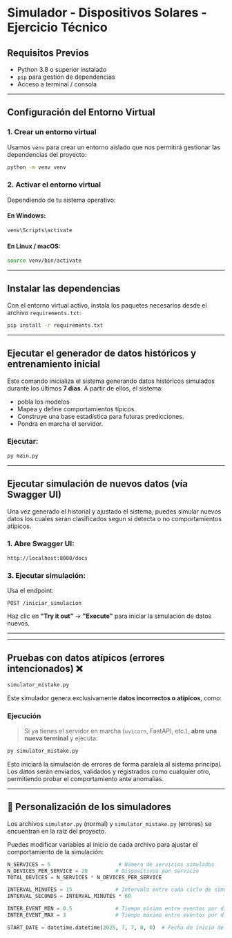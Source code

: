 # Simulador - Dispositivos Solares - Ejercicio Técnico

## Requisitos Previos

- Python 3.8 o superior instalado
- `pip` para gestión de dependencias
- Acceso a terminal / consola

---

## Configuración del Entorno Virtual

### 1. Crear un entorno virtual

Usamos `venv` para crear un entorno aislado que nos permitirá gestionar las dependencias del proyecto:

```bash
python -m venv venv
````

### 2. Activar el entorno virtual

Dependiendo de tu sistema operativo:

#### En Windows:

```bash
venv\Scripts\activate
```

#### En Linux / macOS:

```bash
source venv/bin/activate
```

---

## Instalar las dependencias

Con el entorno virtual activo, instala los paquetes necesarios desde el archivo `requirements.txt`:

```bash
pip install -r requirements.txt
```

---

## Ejecutar el generador de datos históricos y entrenamiento inicial

Este comando inicializa el sistema generando datos históricos simulados durante los últimos **7 días**. A partir de ellos, el sistema:

* pobla los modelos
* Mapea y define comportamientos típicos.
* Construye una base estadística para futuras predicciones.
* Pondra en marcha el servidor.

### Ejecutar:

```bash
py main.py
```

---

## Ejecutar simulación de nuevos datos (vía Swagger UI)

Una vez generado el historial y ajustado el sistema, puedes simular nuevos datos los cuales seran clasificados segun si detecta o no comportamientos atípicos.

### 1. Abre Swagger UI:

```
http://localhost:8000/docs
```

### 3. Ejecutar simulación:

Usa el endpoint:

```
POST /iniciar_simulacion
```

Haz clic en **"Try it out"** → **"Execute"** para iniciar la simulación de datos nuevos.

---

---

## Pruebas con datos atípicos (errores intencionados) ❌

```bash
simulator_mistake.py
```
Este simulador genera exclusivamente **datos incorrectos o atípicos**, como:

### Ejecución

> Si ya tienes el servidor en marcha (`uvicorn`, FastAPI, etc.), **abre una nueva terminal** y ejecuta:

```bash
py simulator_mistake.py
```

Esto iniciará la simulación de errores de forma paralela al sistema principal. Los datos serán enviados, validados y registrados como cualquier otro, permitiendo probar el comportamiento ante anomalías.

---

## 🔧 Personalización de los simuladores

Los archivos `simulator.py` (normal) y `simulator_mistake.py` (errores) se encuentran en la raíz del proyecto.

Puedes modificar variables al inicio de cada archivo para ajustar el comportamiento de la simulación:

```python
N_SERVICES = 5                      # Número de servicios simulados
N_DEVICES_PER_SERVICE = 20         # Dispositivos por servicio
TOTAL_DEVICES = N_SERVICES * N_DEVICES_PER_SERVICE

INTERVAL_MINUTES = 15              # Intervalo entre cada ciclo de simulación
INTERVAL_SECONDS = INTERVAL_MINUTES * 60

INTER_EVENT_MIN = 0.5              # Tiempo mínimo entre eventos por dispositivo
INTER_EVENT_MAX = 3                # Tiempo máximo entre eventos por dispositivo

START_DATE = datetime.datetime(2025, 7, 7, 0, 0)  # Fecha de inicio de la simulación
```
